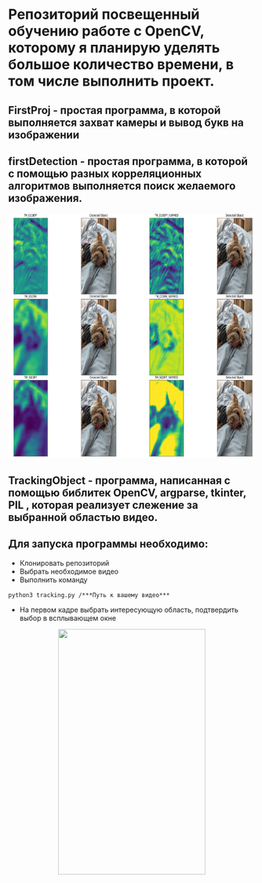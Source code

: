 # Репозиторий посвещенный обучению работе с OpenCV, которому я планирую уделять большое количество времени, в том числе выполнить проект.
## FirstProj - простая программа, в которой выполняется захват камеры и вывод букв на изображении
## firstDetection - простая программа, в которой с помощью разных корреляционных алгоритмов выполняется поиск желаемого изображения.
<img src="pictures/detection.png" width="2000" height="500"/>

## TrackingObject - программа, написанная с помощью библитек OpenCV, argparse, tkinter, PIL , которая реализует слежение за выбранной областью видео.
## Для запуска программы необходимо:
* Клонировать репозиторий
* Выбрать необходимое видео
* Выполнить команду

```
python3 tracking.py /***Путь к вашему видео*** 
```

* На первом кадре выбрать интересующую область, подтвердить выбор в всплывающем окне
<div align="center">
<img src="pictures/track.gif" width="300" height="500"/>
</div>